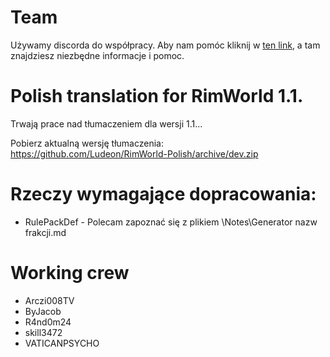# Team
Używamy discorda do współpracy. Aby nam pomóc kliknij w [ten link](https://discord.gg/BPkDRh9), a tam znajdziesz niezbędne informacje i pomoc.

# Polish translation for RimWorld 1.1.
 
Trwają prace nad tłumaczeniem dla wersji 1.1...  

Pobierz aktualną wersję tłumaczenia:  
https://github.com/Ludeon/RimWorld-Polish/archive/dev.zip

# Rzeczy wymagające dopracowania:  
* RulePackDef - Polecam zapoznać się z plikiem \Notes\Generator nazw frakcji.md

# Working crew
* Arczi008TV
* ByJacob  
* R4nd0m24  
* skill3472
* VATICANPSYCHO  
